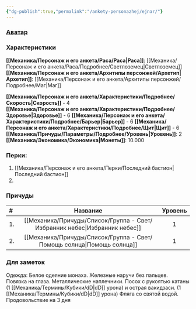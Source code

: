 ```yaml
---
{"dg-publish":true,"permalink":"/ankety-personazhej/ejnar/"}
---
```


### [Аватар](Эйнар.png)
### Характеристики
**[[Механика/Персонаж и его анкета/Раса/Раса\|Раса]]**: [[Механика/Персонаж и его анкета/Раса/Подробнее/Светлоземец\|Светлоземец]]
**[[Механика/Персонаж и его анкета/Архитипы персонжей/Архетип\|Архетип]]**: [[Механика/Персонаж и его анкета/Архитипы персонжей/Подробнее/Маг\|Маг]]

 **[[Механика/Персонаж и его анкета/Характеристики/Подробнее/Скорость\|Скорость]]** - 4  
 **[[Механика/Персонаж и его анкета/Характеристики/Подробнее/Здоровье\|Здоровье]]** - 6
 **[[Механика/Персонаж и его анкета/Характеристики/Подробнее/Барьер\|Барьер]]** - 6
 **[[Механика/Персонаж и его анкета/Характеристики/Подробнее/Щит\|Щит]]** - 6   
 **[[Механика/Причуды/Параметры/Подробнее/Уровень\|Уровень]]**: 2
**[[Механика/Экономика/Экономика\|Монеты]]**: 10.000  

### Перки:
1. [[Механика/Персонаж и его анкета/Перки/Последний бастион\|Последний бастион]]
2. 

### Причуды

| #   |      Название       | Уровень |
|:--- |:-------------------:|:-------:|
| 1.  | [[Механика/Причуды/Список/Группа - Свет/Избранник небес\|Избранник небес]] |    1    |
| 2.  |  [[Механика/Причуды/Список/Группа - Свет/Помощь солнца\|Помощь солнца]]  |    1    |



### Для заметок

Одежда:
Белое одеяние монаха. Железные наручи без пальцев. Повязка на глаза. Металлические наплечники.
Посох с рукоятью катаны (1 [[Механика/Термины/Кубики/dD\|dD]] урона) и острая вакидзаси. (1 [[Механика/Термины/Кубики/dD\|dD]] урона)
Фляга со святой водой.
Продовольствие на 3 дня

